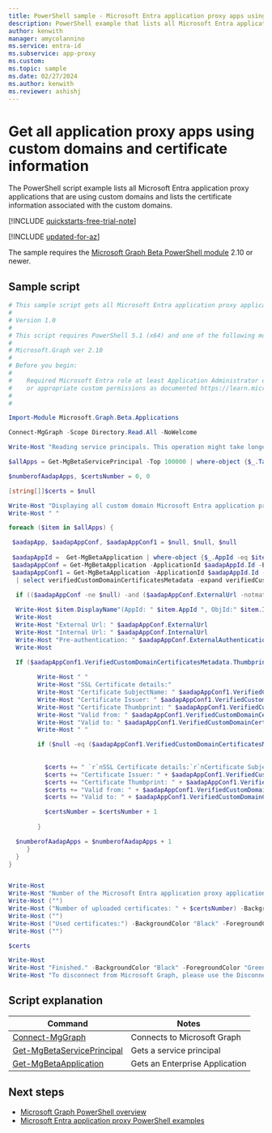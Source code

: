 ```yaml
---
title: PowerShell sample - Microsoft Entra application proxy apps using custom domains
description: PowerShell example that lists all Microsoft Entra application proxy applications that are using custom domains and certificate information.
author: kenwith
manager: amycolannino
ms.service: entra-id
ms.subservice: app-proxy
ms.custom: 
ms.topic: sample
ms.date: 02/27/2024
ms.author: kenwith
ms.reviewer: ashishj
---
```


# Get all application proxy apps using custom domains and certificate information

The PowerShell script example lists all Microsoft Entra application proxy applications that are using custom domains and lists the certificate information associated with the custom domains.

[!INCLUDE [quickstarts-free-trial-note](~/includes/azure-docs-pr/quickstarts-free-trial-note.md)]

[!INCLUDE [updated-for-az](~/includes/azure-docs-pr/updated-for-az.md)]

The sample requires the [Microsoft Graph Beta PowerShell module](/powershell/microsoftgraph/installation) 2.10 or newer.

## Sample script

```powershell
# This sample script gets all Microsoft Entra application proxy application custom domain applications & uploaded certificates.
#
# Version 1.0
#
# This script requires PowerShell 5.1 (x64) and one of the following modules:
#
# Microsoft.Graph ver 2.10
#
# Before you begin:
#    
#    Required Microsoft Entra role at least Application Administrator or Application Developer 
#    or appropriate custom permissions as documented https://learn.microsoft.com/azure/active-directory/roles/custom-enterprise-app-permissions
#
# 

Import-Module Microsoft.Graph.Beta.Applications

Connect-MgGraph -Scope Directory.Read.All -NoWelcome

Write-Host "Reading service principals. This operation might take longer..." -BackgroundColor "Black" -ForegroundColor "Green"

$allApps = Get-MgBetaServicePrincipal -Top 100000 | where-object {$_.Tags -Contains "WindowsAzureActiveDirectoryOnPremApp"}

$numberofAadapApps, $certsNumber = 0, 0

[string[]]$certs = $null

Write-Host "Displaying all custom domain Microsoft Entra application proxy applications and the uploaded certificates..." -BackgroundColor "Black" -ForegroundColor "Green"
Write-Host " "

foreach ($item in $allApps) {

 $aadapApp, $aadapAppConf, $aadapAppConf1 = $null, $null, $null
 
 $aadapAppId =  Get-MgBetaApplication | where-object {$_.AppId -eq $item.AppId}
 $aadapAppConf = Get-MgBetaApplication -ApplicationId $aadapAppId.Id -ErrorAction SilentlyContinue -select OnPremisesPublishing | select OnPremisesPublishing -expand OnPremisesPublishing 
 $aadapAppConf1 = Get-MgBetaApplication -ApplicationId $aadapAppId.Id -ErrorAction SilentlyContinue -select OnPremisesPublishing | select OnPremisesPublishing -expand OnPremisesPublishing `
  | select verifiedCustomDomainCertificatesMetadata -expand verifiedCustomDomainCertificatesMetadata 

  if (($aadapAppConf -ne $null) -and ($aadapAppConf.ExternalUrl -notmatch ".msappproxy.net")) {
   
  Write-Host $item.DisplayName"(AppId: " $item.AppId ", ObjId:" $item.Id")" -BackgroundColor "Black" -ForegroundColor "White"
  Write-Host
  Write-Host "External Url: " $aadapAppConf.ExternalUrl
  Write-Host "Internal Url: " $aadapAppConf.InternalUrl
  Write-Host "Pre-authentication: " $aadapAppConf.ExternalAuthenticationType
  Write-Host

  If ($aadapAppConf1.VerifiedCustomDomainCertificatesMetadata.Thumbprint.Length -ne 0) {
       
        Write-Host " "
        Write-Host "SSL Certificate details:"
        Write-Host "Certificate SubjectName: " $aadapAppConf1.VerifiedCustomDomainCertificatesMetadata.SubjectName
        Write-Host "Certificate Issuer: " $aadapAppConf1.VerifiedCustomDomainCertificatesMetadata.Issuer
        Write-Host "Certificate Thumbprint: " $aadapAppConf1.VerifiedCustomDomainCertificatesMetadata.Thumbprint
        Write-Host "Valid from: " $aadapAppConf1.VerifiedCustomDomainCertificatesMetadata.IssueDate
        Write-Host "Valid to: " $aadapAppConf1.VerifiedCustomDomainCertificatesMetadata.ExpiryDate
        Write-Host " "

        if ($null -eq ($aadapAppConf1.VerifiedCustomDomainCertificatesMetadata.Thumbprint | ? { $certs -match $_ })) {
        
        
          $certs += " `r`nSSL Certificate details:`r`nCertificate SubjectName: " + $aadapAppConf1.VerifiedCustomDomainCertificatesMetadata.SubjectName
          $certs += "Certificate Issuer: " + $aadapAppConf1.VerifiedCustomDomainCertificatesMetadata.Issuer
          $certs += "Certificate Thumbprint: " + $aadapAppConf1.VerifiedCustomDomainCertificatesMetadata.Thumbprint
          $certs += "Valid from: " + $aadapAppConf1.VerifiedCustomDomainCertificatesMetadata.IssueDate
          $certs += "Valid to: " + $aadapAppConf1.VerifiedCustomDomainCertificatesMetadata.ExpiryDate + "`r`n"

          $certsNumber = $certsNumber + 1
          
        }

  $numberofAadapApps = $numberofAadapApps + 1      
     }
  }
}


Write-Host
Write-Host "Number of the Microsoft Entra application proxy applications with custom domain: " $numberofAadapApps -BackgroundColor "Black" -ForegroundColor "White"
Write-Host ("")
Write-Host ("Number of uploaded certificates: " + $certsNumber) -BackgroundColor "Black" -ForegroundColor "White"
Write-Host ("")
Write-Host ("Used certificates:") -BackgroundColor "Black" -ForegroundColor "White"
Write-Host ("")

$certs 

Write-Host
Write-Host "Finished." -BackgroundColor "Black" -ForegroundColor "Green"
Write-Host "To disconnect from Microsoft Graph, please use the Disconnect-MgGraph cmdlet."
```

## Script explanation

| Command | Notes |
|---|---|
|[Connect-MgGraph](/powershell/module/microsoft.graph.authentication/connect-mggraph)| Connects to Microsoft Graph|
|[Get-MgBetaServicePrincipal](/powershell/module/microsoft.graph.applications/get-mgserviceprincipal)| Gets a service principal|
|[Get-MgBetaApplication](/powershell/module/microsoft.graph.beta.applications/get-mgbetaapplication)| Gets an Enterprise Application|

## Next steps

- [Microsoft Graph PowerShell overview](/powershell/microsoftgraph/overview)
- [Microsoft Entra application proxy PowerShell examples](../application-proxy-powershell-samples.md)
